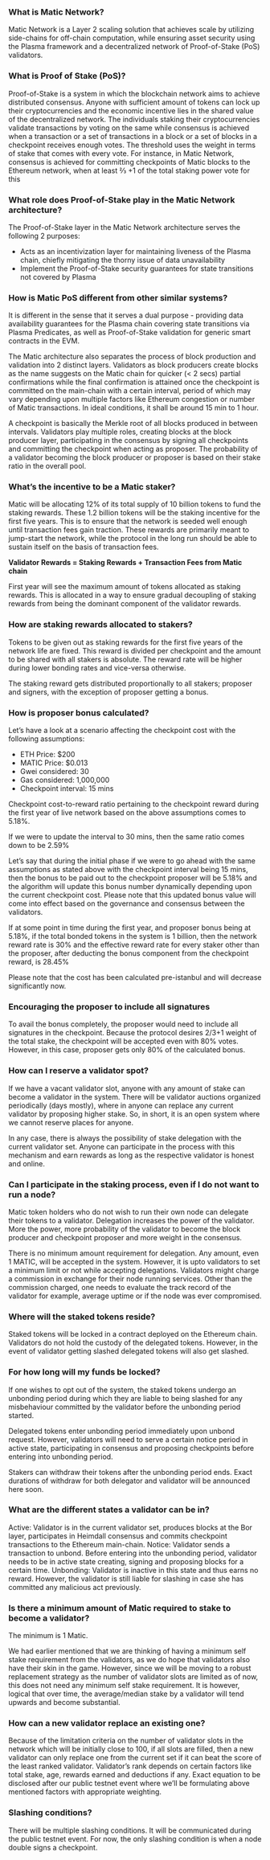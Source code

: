### What is Matic Network?

Matic Network is a Layer 2 scaling solution that achieves scale by utilizing side-chains for off-chain computation, while ensuring asset security using the Plasma framework and a decentralized network of Proof-of-Stake (PoS) validators.


### What is Proof of Stake (PoS)?

Proof-of-Stake is a system in which the blockchain network aims to achieve distributed consensus. Anyone with sufficient amount of tokens can lock up their cryptocurrencies and the economic incentive lies in the shared value of the decentralized network. The individuals staking their cryptocurrencies validate transactions by voting on the same while consensus is achieved when a transaction or a set of transactions in a block or a set of blocks in a checkpoint receives enough votes. The threshold uses the weight in terms of stake that comes with every vote. For instance, in Matic Network, consensus is achieved for committing checkpoints of Matic blocks to the Ethereum network, when at least ⅔ +1  of the total staking power vote for this 


### What role does Proof-of-Stake play in the Matic Network architecture?

The Proof-of-Stake layer in the Matic Network architecture serves the following 2 purposes:

- Acts as an incentivization layer for maintaining liveness of the Plasma chain, chiefly mitigating the thorny issue of data unavailability
- Implement the Proof-of-Stake security guarantees for state transitions not covered by Plasma


### How is Matic PoS different from other similar systems?

It is different in the sense that it serves a dual purpose - providing data availability guarantees for the Plasma chain covering state transitions via Plasma Predicates, as well as Proof-of-Stake validation for generic smart contracts in the EVM.

The Matic architecture also separates the process of block production and validation into 2 distinct layers. Validators as block producers create blocks as the name suggests on the Matic chain for quicker (< 2 secs) partial confirmations while the final confirmation is attained once the checkpoint is committed on the main-chain with a certain interval, period of which may vary depending upon multiple factors like Ethereum congestion or number of Matic transactions. In ideal conditions, it shall be around 15 min to 1 hour. 

A checkpoint is basically the Merkle root of all blocks produced in between intervals. Validators play multiple roles, creating blocks at the block producer layer, participating in the consensus by signing all checkpoints and committing the checkpoint when acting as proposer. The probability of a validator becoming the block producer or proposer is based on their stake ratio in the overall pool. 


### What’s the incentive to be a Matic staker?
Matic will be allocating 12% of its total supply of 10 billion tokens to fund the staking rewards. These 1.2 billion tokens will be the staking incentive for the first five years. This is to ensure that the network is seeded well enough until transaction fees gain traction. These rewards are primarily meant to jump-start the network, while the protocol in the long run should be able to sustain itself on the basis of transaction fees. 
 
**Validator Rewards = Staking Rewards + Transaction Fees from Matic chain**
 
First year will see the maximum amount of tokens allocated as staking rewards. This is allocated in a way to ensure gradual decoupling of staking rewards from being the dominant component of the validator rewards. 
 
 
### How are staking rewards allocated to stakers?
 
Tokens to be given out as staking rewards for the first five years of the network life are fixed. This reward is divided per checkpoint and the amount to be shared with all stakers is absolute. The reward rate will be higher during lower bonding rates and vice-versa otherwise.

The staking reward gets distributed proportionally to all stakers; proposer and signers, with the exception of proposer getting a bonus.  

 
 
 
 
 
 
 
### How is proposer bonus calculated?
 
Let’s have a look at a scenario affecting the checkpoint cost with the following assumptions:
 
- ETH Price: $200
- MATIC Price: $0.013
- Gwei considered: 30
- Gas considered: 1,000,000
- Checkpoint interval: 15 mins
 
Checkpoint cost-to-reward ratio pertaining to the checkpoint reward during the first year of live network based on the above assumptions comes to 5.18%.
 
If we were to update the interval to 30 mins, then the same ratio comes down to be 2.59%
 
Let’s say that during the initial phase if we were to go ahead with the same assumptions as stated above with the checkpoint interval being 15 mins, then the bonus to be paid out to the checkpoint proposer will be 5.18% and the algorithm will update this bonus number dynamically depending upon the current checkpoint cost. Please note that this updated bonus value will come into effect based on the governance and consensus between the validators.
 
If at some point in time during the first year, and proposer bonus being at 5.18%, if the total bonded tokens in the system is 1 billion, then the network reward rate is 30% and the effective reward rate for every staker other than the proposer, after deducting the bonus component from the checkpoint reward, is 28.45%
 
Please note that the cost has been calculated pre-istanbul and will decrease significantly now.

 
### Encouraging the proposer to include all signatures
To avail the bonus completely, the proposer would need to include all signatures in the checkpoint. Because the protocol desires 2/3+1 weight of the total stake, the checkpoint will be accepted even with 80% votes. However, in this case, proposer gets only 80% of the calculated bonus. 


### How can I reserve a validator spot? 

If we have a vacant validator slot, anyone with any amount of stake can become a validator in the system. There will be validator auctions organized periodically (days mostly), where in anyone can replace any current validator by proposing higher stake. So, in short, it is an open system where we cannot reserve places for anyone.

In any case, there is always the possibility of stake delegation with the current validator set. Anyone can participate in the process with this mechanism and earn rewards as long as the respective validator is honest and online.


### Can I participate in the staking process, even if I do not want to run a node? 

Matic token holders who do not wish to run their own node can delegate their tokens to a validator. Delegation increases the power of the validator. More the power, more probability of the validator to become the block producer and checkpoint proposer and more weight in the consensus. 

There is no minimum amount requirement for delegation. Any amount, even 1 MATIC, will be accepted in the system. However, it is upto validators to set a minimum limit or not while accepting delegations. Validators might charge a commission in exchange for their node running services. Other than the commission charged, one needs to evaluate the track record of the validator for example, average uptime or if the node was ever compromised.


### Where will the staked tokens reside? 

Staked tokens will be locked in a contract deployed on the Ethereum chain. Validators do not hold the custody of the delegated tokens. However, in the event of validator getting slashed delegated tokens will also get slashed.


### For how long will my funds be locked?

If one wishes to opt out of the system, the staked tokens undergo an unbonding period during which they are liable to being slashed for any misbehaviour committed by the validator before the unbonding period started. 

Delegated tokens enter unbonding period immediately upon unbond request. However, validators will need to serve a certain notice period in active state, participating in consensus and proposing checkpoints before entering into unbonding period. 

Stakers can withdraw their tokens after the unbonding period ends. Exact durations of withdraw for both delegator and validator will be announced here soon.



### What are the different states a validator can be in? 
Active: Validator is in the current validator set, produces blocks at the Bor layer, participates in Heimdall consensus and commits checkpoint transactions to the Ethereum main-chain. 
Notice: Validator sends a transaction to unbond. Before entering into the unbonding period, validator needs to be in active state creating, signing and proposing blocks for a certain time. 
Unbonding: Validator is inactive in this state and thus earns no reward. However, the validator is still liable for slashing in case she has committed any malicious act previously. 


### Is there a minimum amount of Matic required to stake to become a validator?
The minimum is 1 Matic.

We had earlier mentioned that we are thinking of having a minimum self stake requirement from the validators, as we do hope that validators also have their skin in the game. However, since we will be moving to a robust replacement strategy as the number of validator slots are limited as of now, this does not need any minimum self stake requirement. It is however, logical that over time, the average/median stake by a validator will tend upwards and become substantial.


### How can a new validator replace an existing one? 

Because of the limitation criteria on the number of validator slots in the network which will be initially close to 100, if all slots are filled, then a new validator can only replace one from the current set if it can beat the score of the least ranked validator. Validator’s rank depends on certain factors like total stake, age, rewards earned and deductions if any.
Exact equation to be disclosed after our public testnet event where we’ll be formulating above mentioned factors with appropriate weighting.

### Slashing conditions? 
There will be multiple slashing conditions. It will be communicated during the public testnet event. For now, the only slashing condition is when a node double signs a checkpoint. 